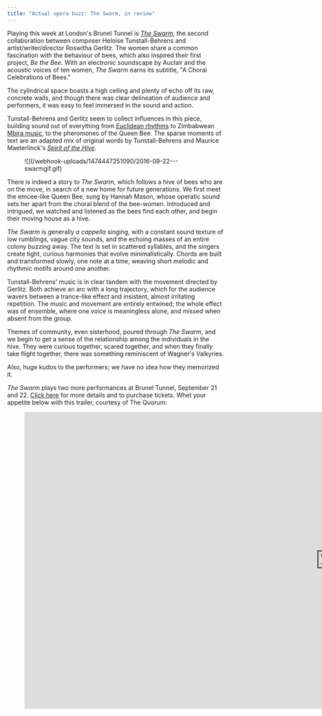 ```yaml
---
title: "Actual opera buzz: The Swarm, in review"
---
```


Playing this week at London's Brunel Tunnel is [*The Swarm*](http://www.thequorum.co.uk/), the second collaboration between composer Heloise Tunstall-Behrens and artist/writer/director Roswitha Gerlitz. The women share a common fascination with the behaviour of bees, which also inspired their first project, *Be the Bee*. With an electronic soundscape by Auclair and the acoustic voices of ten women, *The Swarm* earns its subtitle, "A Choral Celebrations of Bees."

The cylindrical space boasts a high ceiling and plenty of echo off its raw, concrete walls, and though there was clear delineation of audience and performers, it was easy to feel immersed in the sound and action.

Tunstall-Behrens and Gerlitz seem to collect influences in this piece, building sound out of everything from [Euclidean rhythms](https://en.wikipedia.org/wiki/Euclidean_rhythm) to Zimbabwean [Mbira music](https://en.wikipedia.org/wiki/Mbira), to the pheromones of the Queen Bee. The sparse moments of text are an adapted mix of original words by Tunstall-Behrens and Maurice Maeterlinck's [*Spirit of the Hive*](https://en.wikipedia.org/wiki/The_Spirit_of_the_Beehive).

<figure data-type="image">![](/webhook-uploads/1474447251090/2016-09-22---swarmgif.gif)
</figure>

There is indeed a story to *The Swarm*, which follows a hive of bees who are on the move, in search of a new home for future generations. We first meet the emcee-like Queen Bee, sung by Hannah Mason, whose operatic sound sets her apart from the choral blend of the bee-women. Introduced and intrigued, we watched and listened as the bees find each other, and begin their moving house as a hive.

*The Swarm* is generally *a cappella* singing, with a constant sound texture of low rumblings, vague city sounds, and the echoing masses of an entire colony buzzing away. The text is set in scattered syllables, and the singers create tight, curious harmonies that evolve minimalistically. Chords are built and transformed slowly, one note at a time, weaving short melodic and rhythmic motifs around one another. 

Tunstall-Behrens' music is in clear tandem with the movement directed by Gerlitz. Both achieve an arc with a long trajectory, which for the audience wavers between a trance-like effect and insistent, almost irritating repetition. The music and movement are entirely entwined; the whole effect was of ensemble, where one voice is meaningless alone, and missed when absent from the group.

Themes of community, even sisterhood, poured through *The Swarm*, and we begin to get a sense of the relationship among the individuals in the hive. They were curious together, scared together, and when they finally take flight together, there was something reminiscent of Wagner's Valkyries.

Also, huge kudos to the performers; we have no idea how they memorized it.

*The Swarm* plays two more performances at Brunel Tunnel, September 21 and 22. [Click here](http://www.thequorum.co.uk/tour-dates/) for more details and to purchase tickets. Whet your appetite below with this trailer, courtesy of The Quorum:

<figure data-type="video">
<iframe width="1434" height="689" src="https://www.youtube.com/embed/3fGFcHPfDJU" frameborder="0" allowfullscreen></iframe>
</figure>
